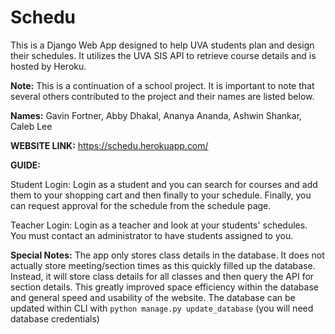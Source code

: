 # Schedu

This is a Django Web App designed to help UVA students plan and design their schedules. It utilizes the UVA SIS API to retrieve course details and is hosted by Heroku. 

__Note:__ This is a continuation of a school project. It is important to note that several others contributed to the project and their names are listed below.

__Names:__ Gavin Fortner, Abby Dhakal, Ananya Ananda, Ashwin Shankar, Caleb Lee

__WEBSITE LINK:__ https://schedu.herokuapp.com/

__GUIDE:__

  Student Login: Login as a student and you can search for courses and add them to your shopping cart and then finally to your schedule. Finally, you can request approval for the schedule from the schedule page. 

  Teacher Login: Login as a teacher and look at your students' schedules. You must contact an administrator to have students assigned to you. 

__Special Notes:__ The app only stores class details in the database. It does not actually store meeting/section times as this quickly filled up the database. Instead, it will store class details for all classes and then query the API for section details. This greatly improved space efficiency within the database and general speed and usability of the website. The database can be updated within CLI with `python manage.py update_database` (you will need database credentials)

